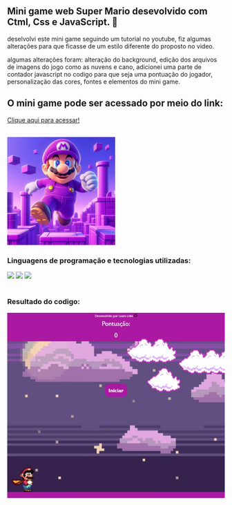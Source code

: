 <h2>Mini game web Super Mario desevolvido com Ctml, Css e JavaScript. 👾 </h2>
<p>deselvolvi este mini game seguindo um tutorial no youtube, fiz algumas alterações para que ficasse de um estilo diferente do proposto no video.</p>
<p>algumas alterações foram: alteração do background, edição dos arquivos de imagens do jogo como as nuvens e cano, adicionei uma parte de contador javascript
  no codigo para que seja uma pontuação do jogador, personalização das cores, fontes e elementos do mini game.</p>
<h2>O mini game pode ser acessado por meio do link: </h2>
  <p> <a href='https://lauragpse.github.io/Jogo-Super-Mario/' target='_blank'>Clique aqui para acessar!</a></p>
<br>
<img src='https://github.com/Lauragpse/Jogo-Super-Mario/blob/main/imagens/super%20mario.jpeg?raw=true' width='250px' >
<br>
<h3>Linguagens de programação e tecnologias utilizadas:</h3>
<div class='logo'>
<img src='https://camo.githubusercontent.com/e66668dfd77de3c6abe59ffcee1f8dd405c340b64dd0550e4cf502dcedd2c8a6/68747470733a2f2f696d672e736869656c64732e696f2f62616467652f2d48544d4c2d3044313131373f7374796c653d666f722d7468652d6261646765266c6f676f3d48544d4c35266c6162656c436f6c6f723d304431313137'>
<img src='https://camo.githubusercontent.com/b8c4faa659686e82750d927fe9f17449b1735fd4900e5e068da15c3324e27b5b/68747470733a2f2f696d672e736869656c64732e696f2f62616467652f2d4353532d3044313131373f7374796c653d666f722d7468652d6261646765266c6f676f3d43535333266c6f676f436f6c6f723d313537324236266c6162656c436f6c6f723d304431313137'>
<img src='https://camo.githubusercontent.com/78f11b9ccbc417edb22b393efbc271dc0e81375745a6ece1eb1691157448d512/68747470733a2f2f696d672e736869656c64732e696f2f62616467652f2d4a6176617363726970742d3044313131373f7374796c653d666f722d7468652d6261646765266c6f676f3d4a617661536372697074266c6f676f436f6c6f723d79656c6c6f77266c6162656c436f6c6f723d304431313137'>
</div>
<br>
<h3>Resultado do codigo:</h3>
<div><img src='https://github.com/Lauragpse/Jogo-Super-Mario/blob/main/imagens/minigamesupermario_lauragpse.github.io.jpeg?raw=true'></div>
